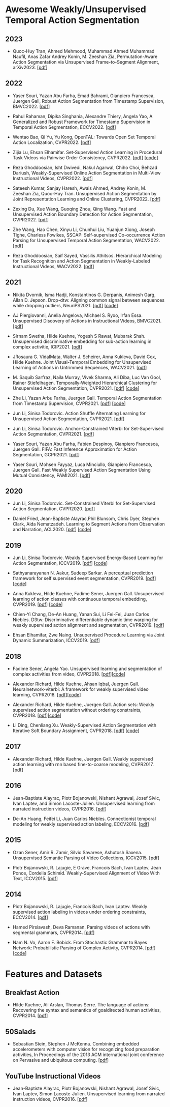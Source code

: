 # Awesome Weakly/Unsupervised Temporal Action Segmentation

## 2023
- Quoc-Huy Tran, Ahmed Mehmood, Muhammad Ahmed Muhammad Naufil, Anas Zafar Andrey Konin, M. Zeeshan Zia, Permutation-Aware Action Segmentation via Unsupervised Frame-to-Segment
Alignment, arXiv2023. 
[[pdf](https://arxiv.org/pdf/2305.19478.pdf)]

## 2022
- Yaser Souri, Yazan Abu Farha, Emad Bahrami, Gianpiero Francesca, Juergen Gall, Robust Action Segmentation from Timestamp Supervision, BMVC2022. 
[[pdf](https://arxiv.org/pdf/2210.06501)]

- Rahul Rahaman, Dipika Singhania, Alexandre Thiery, Angela Yao, A Generalized and Robust Framework for Timestamp Supervision in Temporal Action Segmentation, ECCV2022. 
[[pdf](https://arxiv.org/pdf/2207.10137)]

- Wentao Bao, Qi Yu, Yu Kong, OpenTAL: Towards Open Set Temporal Action Localization, CVPR2022. 
[[pdf](https://openaccess.thecvf.com/content/CVPR2022/papers/Bao_OpenTAL_Towards_Open_Set_Temporal_Action_Localization_CVPR_2022_paper.pdf)]

- Zijia Lu, Ehsan Elhamifar. Set-Supervised Action Learning in Procedural Task Videos
via Pairwise Order Consistency, CVPR2022. 
[[pdf](https://openaccess.thecvf.com/content/CVPR2022/papers/Lu_Set-Supervised_Action_Learning_in_Procedural_Task_Videos_via_Pairwise_Order_CVPR_2022_paper.pdf)]
[[code](https://github.com/ZijiaLewisLu/CVPR22-POC)]

- Reza Ghoddoosian, Isht Dwivedi, Nakul Agarwal, Chiho Choi, Behzad Dariush, Weakly-Supervised Online Action Segmentation in Multi-View
Instructional Videos, CVPR2022. 
[[pdf](https://openaccess.thecvf.com/content/CVPR2022/papers/Ghoddoosian_Weakly-Supervised_Online_Action_Segmentation_in_Multi-View_Instructional_Videos_CVPR_2022_paper.pdf)]

- Sateesh Kumar, Sanjay Haresh, Awais Ahmed, Andrey Konin, M. Zeeshan Zia, Quoc-Huy Tran. Unsupervised Action Segmentation by Joint Representation Learning and
Online Clustering, CVPR2022. 
[[pdf](https://openaccess.thecvf.com/content/CVPR2022/papers/Kumar_Unsupervised_Action_Segmentation_by_Joint_Representation_Learning_and_Online_Clustering_CVPR_2022_paper.pdf)]

- Zexing Du, Xue Wang, Guoqing Zhou, Qing Wang. Fast and Unsupervised Action Boundary Detection for Action Segmentation, CVPR2022. 
[[pdf](https://openaccess.thecvf.com/content/CVPR2022/papers/Du_Fast_and_Unsupervised_Action_Boundary_Detection_for_Action_Segmentation_CVPR_2022_paper.pdf)]

- Zhe Wang, Hao Chen, Xinyu Li, Chunhui Liu, Yuanjun Xiong, Joseph Tighe, Charless Fowlkes, SSCAP: Self-supervised Co-occurrence Action Parsing for Unsupervised Temporal Action Segmentation, WACV2022. 
[[pdf](https://openaccess.thecvf.com/content/WACV2022/papers/Wang_SSCAP_Self-Supervised_Co-Occurrence_Action_Parsing_for_Unsupervised_Temporal_Action_Segmentation_WACV_2022_paper.pdf)]

- Reza Ghoddoosian, Saif Sayed, Vassilis Athitsos. Hierarchical Modeling for Task Recognition and Action Segmentation in Weakly-Labeled Instructional Videos, WACV2022. 
[[pdf](https://openaccess.thecvf.com/content/WACV2022/papers/Ghoddoosian_Hierarchical_Modeling_for_Task_Recognition_and_Action_Segmentation_in_Weakly-Labeled_WACV_2022_paper.pdf)]

## 2021
- Nikita Dvornik, Isma Hadji, Konstantinos G. Derpanis, Animesh Garg, Allan D. Jepson. Drop-dtw: Aligning common signal between sequences while dropping outliers, NeuriPS2021. 
[[pdf](https://proceedings.neurips.cc/paper/2021/file/729c68884bd359ade15d5f163166738a-Paper.pdf)]
[[code](https://github.com/SamsungLabs/Drop-DTW)]

- AJ Piergiovanni, Anelia Angelova, Michael S. Ryoo, Irfan Essa. Unsupervised Discovery of Actions in Instructional Videos, BMVC2021. 
[[pdf](https://www.bmvc2021-virtualconference.com/assets/papers/0773.pdf)]

- Sirnam Swetha, Hilde Kuehne, Yogesh S Rawat, Mubarak Shah. Unsupervised discriminative embedding for
sub-action learning in complex activitie, ICIP2021. 
[[pdf](https://arxiv.org/abs/2105.00067)]

- JRosaura G. VidalMata, Walter J. Scheirer, Anna Kukleva, David Cox, Hilde Kuehne. Joint Visual-Temporal Embedding for Unsupervised Learning of Actions in Untrimmed Sequences, WACV2021. 
[[pdf](https://openaccess.thecvf.com/content/WACV2021/papers/VidalMata_Joint_Visual-Temporal_Embedding_for_Unsupervised_Learning_of_Actions_in_Untrimmed_WACV_2021_paper.pdf)]

- M. Saquib Sarfraz, Naila Murray, Vivek Sharma, Ali Diba, Luc Van Gool, Rainer Stiefelhagen. Temporally-Weighted Hierarchical Clustering for Unsupervised Action Segmentation, CVPR2021. 
[[pdf](https://openaccess.thecvf.com/content/CVPR2021/papers/Sarfraz_Temporally-Weighted_Hierarchical_Clustering_for_Unsupervised_Action_Segmentation_CVPR_2021_paper.pdf)]
[[code](https://github.com/ssarfraz/FINCH-Clustering/tree/master/TW-FINCH)]

- Zhe Li, Yazan Arbu Farha, Juergen Gall. Temporal Action Segmentation from Timestamp Supervision, CVPR2021. 
[[pdf](https://openaccess.thecvf.com/content/CVPR2021/papers/Li_Temporal_Action_Segmentation_From_Timestamp_Supervision_CVPR_2021_paper.pdf)]
[[code](https://github.com/ZheLi2020/TimestampActionSeg)]

- Jun Li, Sinisa Todorovic. Action Shuffle Alternating Learning for Unsupervised Action Segmentation, CVPR2021. 
[[pdf](https://openaccess.thecvf.com/content/CVPR2021/papers/Li_Action_Shuffle_Alternating_Learning_for_Unsupervised_Action_Segmentation_CVPR_2021_paper.pdf)]

- Jun Li, Sinisa Todorovic. Anchor-Constrained Viterbi for Set-Supervised Action Segmentation, CVPR2021. 
[[pdf](https://openaccess.thecvf.com/content/CVPR2021/papers/Li_Anchor-Constrained_Viterbi_for_Set-Supervised_Action_Segmentation_CVPR_2021_paper.pdf)]

- Yaser Souri, Yazan Abu Farha, Fabien Despinoy, Gianpiero Francesca, Juergen Gall. FIFA: Fast Inference Approximation for Action Segmentation, GCPR2021. 
[[pdf](https://arxiv.org/pdf/2108.03894.pdf)]

- Yaser Souri, Mohsen Fayyaz, Luca Minciullo, Gianpiero Francesca, Juergen Gall. Fast Weakly Supervised Action Segmentation Using Mutual Consistency, PAMI2021. 
[[pdf](https://arxiv.org/pdf/1904.03116.pdf)]


## 2020
- Jun Li, Sinisa Todorovic. Set-Constrained Viterbi for Set-Supervised Action Segmentation, CVPR2020. 
[[pdf](https://arxiv.org/pdf/2002.11925.pdf)]

- Daniel Fried, Jean-Baptiste Alayrac,Phil Blunsom, Chris Dyer, Stephen Clark, Aida Nematzadeh. Learning to Segment Actions from Observation and Narration, ACL2020. 
[[pdf](https://arxiv.org/pdf/2005.03684.pdf)]
[[code](https://github.com/dpfried/action-segmentation)]

## 2019
- Jun Li, Sinisa Todorovic. Weakly Supervised Energy-Based Learning for Action Segmentation, ICCV2019. 
[[pdf](https://openaccess.thecvf.com/content_ICCV_2019/papers/Li_Weakly_Supervised_Energy-Based_Learning_for_Action_Segmentation_ICCV_2019_paper.pdf)]
[[code](https://github.com/JunLi-Galios/CDFL)]

- Sathyanarayanan N. Aakur, Sudeep Sarkar. A perceptual prediction framework for self supervised event segmentation, CVPR2019. 
[[pdf](https://openaccess.thecvf.com/content_CVPR_2019/papers/Aakur_A_Perceptual_Prediction_Framework_for_Self_Supervised_Event_Segmentation_CVPR_2019_paper.pdf)]
[[code](https://github.com/saakur/EventSegmentation)]

- Anna Kukleva, Hilde Kuehne, Fadime Sener, Juergen Gall. Unsupervised learning of action classes with continuous temporal embedding, CVPR2019. 
[[pdf](https://openaccess.thecvf.com/content_CVPR_2019/papers/Kukleva_Unsupervised_Learning_of_Action_Classes_With_Continuous_Temporal_Embedding_CVPR_2019_paper.pdf)]
[[code](https://github.com/Annusha/unsup_temp_embed)]

- Chien-Yi Chang, De-An Huang, Yanan Sui, Li Fei-Fei, Juan Carlos Niebles. D3tw: Discriminative differentiable dynamic time warping for weakly supervised action alignment and segmentation, CVPR2019. 
[[pdf](https://openaccess.thecvf.com/content_CVPR_2019/papers/Chang_D3TW_Discriminative_Differentiable_Dynamic_Time_Warping_for_Weakly_Supervised_Action_CVPR_2019_paper.pdf)]

- Ehsan Elhamifar, Zwe Naing. Unsupervised Procedure Learning via Joint Dynamic Summarization, ICCV2019. 
[[pdf](https://openaccess.thecvf.com/content_ICCV_2019/papers/Elhamifar_Unsupervised_Procedure_Learning_via_Joint_Dynamic_Summarization_ICCV_2019_paper.pdf)]

## 2018
- Fadime Sener, Angela Yao. Unsupervised learning and segmentation of complex activities from video, CVPR2018. 
[[pdf](https://openaccess.thecvf.com/content_cvpr_2018/papers/Sener_Unsupervised_Learning_and_CVPR_2018_paper.pdf)][[code](https://github.com/Annusha/slim_mallow)]

- Alexander Richard, Hilde Kuehne, Ahsan Iqbal, Juergen Gall. Neuralnetwork-viterbi: A framework for weakly supervised video learning, CVPR2018. 
[[pdf](https://openaccess.thecvf.com/content_cvpr_2018/papers/Richard_NeuralNetwork-Viterbi_A_Framework_CVPR_2018_paper.pdf)][[code](https://github.com/alexanderrichard/NeuralNetwork-Viterbi)]

- Alexander Richard, Hilde Kuehne, Juergen Gall. Action sets: Weakly supervised action segmentation without ordering constraints, CVPR2018. 
[[pdf](https://openaccess.thecvf.com/content_cvpr_2018/papers/Richard_Action_Sets_Weakly_CVPR_2018_paper.pdf)][[code](https://github.com/alexanderrichard/action-sets)]

- Li Ding, Chenliang Xu. Weakly-Supervised Action Segmentation with Iterative Soft Boundary Assignment, CVPR2018. 
[[pdf](https://openaccess.thecvf.com/content_cvpr_2018/papers/Ding_Weakly-Supervised_Action_Segmentation_CVPR_2018_paper.pdf)]
[[code](https://github.com/ld-ing/TCFPN-ISBA)]

## 2017
- Alexander Richard, Hilde Kuehne, Juergen Gall. Weakly supervised action learning with rnn based fine-to-coarse modeling, CVPR2017. 
[[pdf](https://openaccess.thecvf.com/content_cvpr_2017/papers/Richard_Weakly_Supervised_Action_CVPR_2017_paper.pdf)]

## 2016
- Jean-Baptiste Alayrac, Piotr Bojanowski, Nishant Agrawal, Josef Sivic, Ivan Laptev, and Simon Lacoste-Julien. Unsupervised learning from narrated instruction videos, CVPR2016.
[[pdf](https://www.cv-foundation.org/openaccess/content_cvpr_2016/papers/Alayrac_Unsupervised_Learning_From_CVPR_2016_paper.pdf)]

- De-An Huang, Feifei Li, Juan Carlos Niebles. Connectionist temporal modeling for weakly supervised action labeling, ECCV2016. 
[[pdf](https://www-cs.stanford.edu/people/dahuang/papers/ECCV16-ECTC.pdf)]

## 2015
- Ozan Sener, Amir R. Zamir, Silvio Savarese, Ashutosh Saxena. Unsupervised Semantic Parsing of Video Collections, ICCV2015. 
[[pdf](https://openaccess.thecvf.com/content_iccv_2015/papers/Sener_Unsupervised_Semantic_Parsing_ICCV_2015_paper.pdf)]

- Piotr Bojanowski, R. Lajugie, E Grave, Francois Bach, Ivan Laptev, Jean Ponce, Cordelia Schimid. Weakly-Supervised Alignment of Video With Text, ICCV2015. 
[[pdf](https://www.cv-foundation.org/openaccess/content_iccv_2015/papers/Bojanowski_Weakly-Supervised_Alignment_of_ICCV_2015_paper.pdf)]

## 2014
- Piotr Bojanowski, R. Lajugie, Francois Bach, Ivan Laptev. Weakly supervised action labeling in videos under ordering constraints, ECCV2014. 
[[pdf](https://link.springer.com/content/pdf/10.1007/978-3-319-10602-1_41.pdf)]

- Hamed Pirsiavash, Deva Ramanan. Parsing videos of actions with segmental grammars, CVPR2014. 
[[pdf](https://openaccess.thecvf.com/content_cvpr_2014/papers/Pirsiavash_Parsing_Videos_of_2014_CVPR_paper.pdf)]

- Nam N. Vo, Aaron F. Bobick. From Stochastic Grammar to Bayes Network:
Probabilistic Parsing of Complex Activity, CVPR2014. 
[[pdf](https://openaccess.thecvf.com/content_cvpr_2014/papers/Vo_From_Stochastic_Grammar_2014_CVPR_paper.pdf)][[code](https://lugiavn.github.io/gatech/sin/)]


# Features and Datasets

## Breakfast Action
- Hilde Kuehne, Ali Arslan, Thomas Serre. The language
of actions: Recovering the syntax and semantics of goaldirected human activities, CVPR2014. 
[[pdf](https://www.cv-foundation.org/openaccess/content_cvpr_2014/papers/Kuehne_The_Language_of_2014_CVPR_paper.pdf)]

## 50Salads
- Sebastian Stein, Stephen J McKenna. Combining embedded accelerometers with computer vision for recognizing
food preparation activities, In Proceedings of the 2013 ACM international joint conference on Pervasive and ubiquitous computing. 
[[pdf](https://citeseerx.ist.psu.edu/viewdoc/download?doi=10.1.1.371.8684&rep=rep1&type=pdf&ref=https://githubhelp.com)]

## YouTube Instructional Videos
- Jean-Baptiste Alayrac, Piotr Bojanowski, Nishant Agrawal, Josef Sivic, Ivan Laptev, Simon Lacoste-Julien. Unsupervised learning from narrated instruction videos, CVPR2016.
[[pdf](https://www.cv-foundation.org/openaccess/content_cvpr_2016/papers/Alayrac_Unsupervised_Learning_From_CVPR_2016_paper.pdf)]
